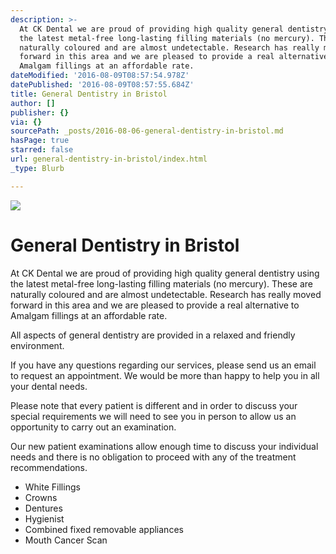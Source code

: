 ```yaml
---
description: >-
  At CK Dental we are proud of providing high quality general dentistry using
  the latest metal-free long-lasting filling materials (no mercury). These are
  naturally coloured and are almost undetectable. Research has really moved
  forward in this area and we are pleased to provide a real alternative to
  Amalgam fillings at an affordable rate.
dateModified: '2016-08-09T08:57:54.978Z'
datePublished: '2016-08-09T08:57:55.684Z'
title: General Dentistry in Bristol
author: []
publisher: {}
via: {}
sourcePath: _posts/2016-08-06-general-dentistry-in-bristol.md
hasPage: true
starred: false
url: general-dentistry-in-bristol/index.html
_type: Blurb

---
```

![](https://the-grid-user-content.s3-us-west-2.amazonaws.com/93170e7e-2e64-4d5b-8954-2c7799b41e29.png)

# General Dentistry in Bristol

At CK Dental we are proud of providing high quality general dentistry using the latest metal-free long-lasting filling materials (no mercury). These are naturally coloured and are almost undetectable. Research has really moved forward in this area and we are pleased to provide a real alternative to Amalgam fillings at an affordable rate.

All aspects of general dentistry are provided in a relaxed and friendly environment.

If you have any questions regarding our services, please send us an email to request an appointment. We would be more than happy to help you in all your dental needs.

Please note that every patient is different and in order to discuss your special requirements we will need to see you in person to allow us an opportunity to carry out an examination.

Our new patient examinations allow enough time to discuss your individual needs and there is no obligation to proceed with any of the treatment recommendations.

* White Fillings
* Crowns
* Dentures
* Hygienist
* Combined fixed removable appliances
* Mouth Cancer Scan